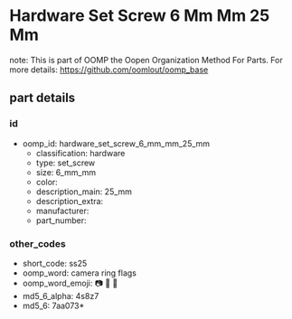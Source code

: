 # Hardware Set Screw 6 Mm Mm 25 Mm  

note: This is part of OOMP the Oopen Organization Method For Parts. For more details: https://github.com/oomlout/oomp_base

##  part details





### id
* oomp_id: hardware_set_screw_6_mm_mm_25_mm
  * classification: hardware
  * type: set_screw
  * size: 6_mm_mm
  * color: 
  * description_main: 25_mm
  * description_extra: 
  * manufacturer: 
  * part_number: 

### other_codes
* short_code: ss25
* oomp_word: camera ring flags
* oomp_word_emoji: :camera: :ring: :flags:
* md5_6_alpha: 4s8z7
* md5_6: 7aa073* 